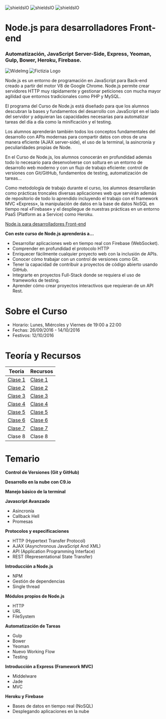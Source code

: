 ![shieldsIO](https://img.shields.io/github/issues/Fictizia/Curso-Node.js-para-desarrolladores-Front-end_ed3.svg)
![shieldsIO](https://img.shields.io/github/forks/Fictizia/Curso-Node.js-para-desarrolladores-Front-end_ed3.svg)
![shieldsIO](https://img.shields.io/github/stars/Fictizia/Curso-Node.js-para-desarrolladores-Front-end_ed3.svg)

# Node.js para desarrolladores Front-end
### Automatización, JavaScript Server-Side, Express, Yeoman, Gulp, Bower, Heroku, Firebase.

![WideImg](http://www.fictizia.com/assets/styles/styleImgs/wideBox/widebox_nodejs.png)
![Fictizia Logo](https://media.licdn.com/media/p/1/000/1ed/254/29475de.png)

Node.js es un entorno de programación en JavaScript para Back-end creado a partir del motor V8 de Google Chrome. Node.js permite crear servidores HTTP muy rápidamente y gestionar peticiones con mucha mayor agilidad que entornos tradicionales como PHP y MySQL.

El programa del Curso de Node.js está diseñado para que los alumnos descubran la bases y fundamentos del desarrollo con JavaScript en el lado del servidor y adquieran las capacidades necesarias para automatizar tareas del día a día como la minificación y el testing.

Los alumnos aprenderán también todos los conceptos fundamentales del desarrollo con APIs modernas para compartir datos con otros de una manera eficiente (AJAX server-side), el uso de la terminal, la asincronía y peculiaridades propias de Node.

En el Curso de Node.js, los alumnos conocerán en profundidad además todo lo necesario para desenvolverse con soltura en un entorno de desarrollo web moderno y con un flujo de trabajo eficiente: control de versiones con Git/GitHub, fundamentos de testing, automatización de tareas...

Como metodología de trabajo durante el curso, los alumnos desarrollarán como prácticas troncales diversas aplicaciones web que servirán además de repositorio de todo lo aprendido incluyendo el trabajo con el framework MVC «Express», la manipulación de datos en la base de datos NoSQL en tiempo real «Firebase» y el despliegue de nuestras prácticas en un entorno PaaS (Platform as a Service) como Heroku.

[Node.js para desarrolladores Front-end](http://www.fictizia.com/formacion/curso_nodejs)


**Con este curso de Node.js aprenderás a...**
* Desarrollar aplicaciones web en tiempo real con Firebase (WebSocket).
* Comprender en profundidad el protocolo HTTP
* Enriquecer fácilmente cualquier proyecto web con la inclusión de APIs.
* Conocer cómo trabajar con un control de versiones como Git.
* Tener la capacidad de contribuir a proyectos de código abierto usando GitHub.
* Integrarte en proyectos Full-Stack donde se requiera el uso de frameworks de testing.
* Aprender cómo crear proyectos interactivos que requieran de un API Rest.

Sobre el Curso
=================
* Horario: Lunes, Miércoles y Viernes de 19:00 a 22:00
* Fechas: 26/09/2016 - 14/10/2016
* Festivos: 12/10/2016

Teoría y Recursos
=================

Teoría | Recursos
------------ | -------------
[Clase 1](teoria/clase1.md)	| [Clase 1](recursos/clase1.md)
[Clase 2](teoria/clase2.md) | [Clase 2](recursos/clase2.md)
[Clase 3](teoria/clase3.md) | [Clase 3](recursos/clase3.md)
[Clase 4](teoria/clase4.md) | [Clase 4](recursos/clase4.md)
[Clase 5](teoria/clase5.md) | [Clase 5](recursos/clase5.md)
[Clase 6](teoria/clase6.md) | [Clase 6](recursos/clase6.md)
[Clase 7](teoria/clase7.md) | [Clase 7](recursos/clase7.md)
Clase 8 | Clase 8

Temario
=================

**Control de Versiones (Git y GitHub)**

**Desarrollo en la nube con C9.io**

**Manejo básico de la terminal**

**Javascript Avanzado**
* Asincronía
* Callback Hell
* Promesas

**Protocolos y especificaciones**
* HTTP (Hypertext Transfer Protocol)
* AJAX (Asynchronous JavaScript And XML)
* API (Application Programming Interface)
* REST (Representational State Transfer)

**Introducción a Node.js**
* NPM
* Gestión de dependencias
* Single thread

**Módulos propios de Node.js**
* HTTP
* URL
* FileSystem

**Automatización de Tareas**
* Gulp
* Bower
* Yeoman
* Nuevo Working Flow
* Testing

**Introducción a Express (Framework MVC)**
* Middelware
* Jade
* MVC

**Heroku y Firebase**
* Bases de datos en tiempo real (NoSQL)
* Desplegando aplicaciones en la nube
